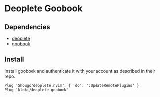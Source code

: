 # Deoplete Goobook

## Dependencies

- [deoplete][]
- [goobook][]

## Install
Install goobook and authenticate it with your account as described in their repo.

```vim
Plug 'Shougo/deoplete.nvim', { 'do': ':UpdateRemotePlugins' }
Plug 'kloki/deoplete-goobook'
```

[deoplete]: https://github.com/Shougo/deoplete.nvim
[goobook]: https://gitlab.com/goobook/goobook

